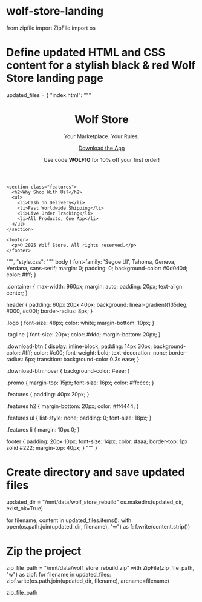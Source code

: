 # wolf-store-landing
from zipfile import ZipFile
import os

# Define updated HTML and CSS content for a stylish black & red Wolf Store landing page
updated_files = {
    "index.html": """
<!DOCTYPE html>
<html lang="en">
<head>
  <meta charset="UTF-8" />
  <meta name="viewport" content="width=device-width, initial-scale=1.0"/>
  <title>Wolf Store - Shop Anything</title>
  <link rel="stylesheet" href="style.css"/>
</head>
<body>
  <div class="container">
    <header>
      <h1 class="logo">Wolf Store</h1>
      <p class="tagline">Your Marketplace. Your Rules.</p>
      <a href="#" class="download-btn">Download the App</a>
      <p class="promo">Use code <strong>WOLF10</strong> for 10% off your first order!</p>
    </header>

    <section class="features">
      <h2>Why Shop With Us?</h2>
      <ul>
        <li>Cash on Delivery</li>
        <li>Fast Worldwide Shipping</li>
        <li>Live Order Tracking</li>
        <li>All Products, One App</li>
      </ul>
    </section>

    <footer>
      <p>© 2025 Wolf Store. All rights reserved.</p>
    </footer>
  </div>
</body>
</html>
""",
    "style.css": """
body {
  font-family: 'Segoe UI', Tahoma, Geneva, Verdana, sans-serif;
  margin: 0;
  padding: 0;
  background-color: #0d0d0d;
  color: #fff;
}

.container {
  max-width: 960px;
  margin: auto;
  padding: 20px;
  text-align: center;
}

header {
  padding: 60px 20px 40px;
  background: linear-gradient(135deg, #000, #c00);
  border-radius: 8px;
}

.logo {
  font-size: 48px;
  color: white;
  margin-bottom: 10px;
}

.tagline {
  font-size: 20px;
  color: #ddd;
  margin-bottom: 20px;
}

.download-btn {
  display: inline-block;
  padding: 14px 30px;
  background-color: #fff;
  color: #c00;
  font-weight: bold;
  text-decoration: none;
  border-radius: 6px;
  transition: background-color 0.3s ease;
}

.download-btn:hover {
  background-color: #eee;
}

.promo {
  margin-top: 15px;
  font-size: 16px;
  color: #ffcccc;
}

.features {
  padding: 40px 20px;
}

.features h2 {
  margin-bottom: 20px;
  color: #ff4444;
}

.features ul {
  list-style: none;
  padding: 0;
  font-size: 18px;
}

.features li {
  margin: 10px 0;
}

footer {
  padding: 20px 10px;
  font-size: 14px;
  color: #aaa;
  border-top: 1px solid #222;
  margin-top: 40px;
}
"""
}

# Create directory and save updated files
updated_dir = "/mnt/data/wolf_store_rebuild"
os.makedirs(updated_dir, exist_ok=True)

for filename, content in updated_files.items():
    with open(os.path.join(updated_dir, filename), "w") as f:
        f.write(content.strip())

# Zip the project
zip_file_path = "/mnt/data/wolf_store_rebuild.zip"
with ZipFile(zip_file_path, "w") as zipf:
    for filename in updated_files:
        zipf.write(os.path.join(updated_dir, filename), arcname=filename)

zip_file_path
